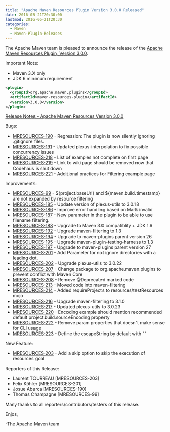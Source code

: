 ```yaml
---
title: "Apache Maven Resources Plugin Version 3.0.0 Released"
date: 2016-05-21T20:30:00
lastmod: 2016-05-21T20:30
categories:
  - Maven
  - Maven-Plugin-Releases
---
```

The Apache Maven team is pleased to announce the release of the 
[Apache Maven Resources Plugin, Version 3.0.0](https://maven.apache.org/plugins/maven-resources-plugin).


Important Note: 

 * Maven 3.X only
 * JDK 6 minimum requirement


```xml
<plugin>
  <groupId>org.apache.maven.plugins</groupId>
  <artifactId>maven-resources-plugin</artifactId>
  <version>3.0.0</version>
</plugin>
```

<!-- more -->

[Release Notes - Apache Maven Resources Version 3.0.0](https://issues.apache.org/jira/secure/ReleaseNote.jspa?projectId=12317827&version=12331252)


Bugs:

 * [MRESOURCES-190](https://issues.apache.org/jira/browse/MRESOURCES-190) - Regression: The plugin is now silently ignoring .gitignore files.
 * [MRESOURCES-191](https://issues.apache.org/jira/browse/MRESOURCES-191) - Updated plexus-interpolation to fix possible concurrency issues
 * [MRESOURCES-218](https://issues.apache.org/jira/browse/MRESOURCES-218) - List of examples not complete on first page
 * [MRESOURCES-219](https://issues.apache.org/jira/browse/MRESOURCES-219) - Link to wiki page should be removed now that Codehaus is shut down
 * [MRESOURCES-221](https://issues.apache.org/jira/browse/MRESOURCES-221) - Additional practices for Filtering example page

Improvements:

 * [MRESOURCES-99](https://issues.apache.org/jira/browse/MRESOURCES-99) - ${project.baseUri} and ${maven.build.timestamp} are not expanded by resource filtering
 * [MRESOURCES-185](https://issues.apache.org/jira/browse/MRESOURCES-185) - Update version of plexus-utils to 3.0.18
 * [MRESOURCES-186](https://issues.apache.org/jira/browse/MRESOURCES-186) - Improve error handling based on Mark invalid
 * [MRESOURCES-187](https://issues.apache.org/jira/browse/MRESOURCES-187) - New parameter in the plugin to be able to use filename filtering.
 * [MRESOURCES-188](https://issues.apache.org/jira/browse/MRESOURCES-188) - Upgrade to Maven 3.0 compatiblity + JDK 1.6
 * [MRESOURCES-192](https://issues.apache.org/jira/browse/MRESOURCES-192) - Upgrade maven-filtering to 1.3
 * [MRESOURCES-194](https://issues.apache.org/jira/browse/MRESOURCES-194) - Upgrade to maven-plugins parent version 26
 * [MRESOURCES-195](https://issues.apache.org/jira/browse/MRESOURCES-195) - Upgrade maven-plugin-testing-harness to 1.3
 * [MRESOURCES-197](https://issues.apache.org/jira/browse/MRESOURCES-197) - Upgrade to maven-plugins parent version 27
 * [MRESOURCES-201](https://issues.apache.org/jira/browse/MRESOURCES-201) - Add Parameter for not ignore directories with a leading dot.
 * [MRESOURCES-202](https://issues.apache.org/jira/browse/MRESOURCES-202) - Upgrade plexus-utils to 3.0.22
 * [MRESOURCES-207](https://issues.apache.org/jira/browse/MRESOURCES-207) - Change package to org.apache.maven.plugins to prevent conflict with Maven Core
 * [MRESOURCES-208](https://issues.apache.org/jira/browse/MRESOURCES-208) - Remove @Deprecated marked code
 * [MRESOURCES-213](https://issues.apache.org/jira/browse/MRESOURCES-213) - Moved code into maven-filtering
 * [MRESOURCES-214](https://issues.apache.org/jira/browse/MRESOURCES-214) - Added requireProjects to resources/testResources mojo
 * [MRESOURCES-216](https://issues.apache.org/jira/browse/MRESOURCES-216) - Upgrade maven-filtering to 3.1.0
 * [MRESOURCES-217](https://issues.apache.org/jira/browse/MRESOURCES-217) - Updated plexus-utils to 3.0.23
 * [MRESOURCES-220](https://issues.apache.org/jira/browse/MRESOURCES-220) - Encoding example should mention recommended default project.build.sourceEncoding property
 * [MRESOURCES-222](https://issues.apache.org/jira/browse/MRESOURCES-222) - Remove param properties that doesn't make sense for CLI usage
 * [MRESOURCES-223](https://issues.apache.org/jira/browse/MRESOURCES-223) - Define the escapeString by default with "\"

New Feature:

 * [MRESOURCES-203](https://issues.apache.org/jira/browse/MRESOURCES-203) - Add a skip option to skip the execution of resources goal

Reporters of this Release:

 * Laurent TOURREAU [MRESOURCES-203]
 * Felix Köhler [MRESOURCES-201]
 * Josue Abarca [MRESOURCES-190]
 * Thomas Champagne [MRESOURCES-99]

Many thanks to all reporters/contributors/testers of this release.

Enjos,
 
-The Apache Maven team
